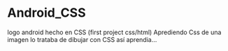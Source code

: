 # Android_CSS
logo android hecho en CSS (first project css/html)
Aprediendo Css de una imagen lo trataba de dibujar con CSS así aprendia...
